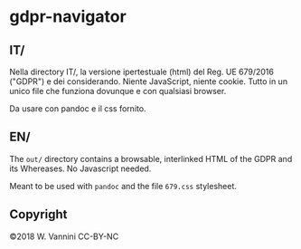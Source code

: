 # gdpr-navigator


## IT/

Nella directory IT/, la versione ipertestuale  (html) del Reg. UE 679/2016 ("GDPR") e dei considerando. Niente JavaScript, niente cookie. Tutto in un unico file che funziona dovunque e con qualsiasi browser.

Da usare con pandoc e il css fornito.

## EN/

The `out/` directory contains a browsable, interlinked HTML of the GDPR and its Whereases. No Javascript needed.

Meant to be used with `pandoc` and the file `679.css` stylesheet.

## Copyright

©2018 W. Vannini CC-BY-NC


